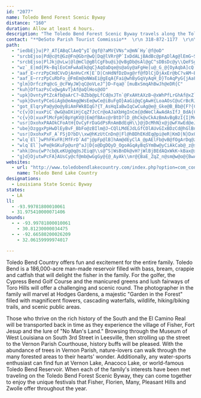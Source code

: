 ```yaml
---
id: "2077"
name: Toledo Bend Forest Scenic Byway
distance: "160"
duration: Allow at least 4 hours.
description: "The Toledo Bend Forest Scenic Byway travels along the Toledo Bend Reservoir and the towns of Stanley, Mansfield, Zwolle, Many, Anacoco, Leesville, and Beaver."
contact: "**DeSoto Parish Tourist Commissio**  \r\n 318-872-1177  \r\n\r\n"
path:
  - "iedbEj}u|P?_AT{ABqClAeQ^yI`@gf@?aMV{VNs^x@mN`Hy`@f@oD"
  - "srcbEjso|Pd@c@t@Gz@Fn@Gbr@wQ|Dq@lVRr@P`IxDdALjBAdBc@pFgDlAg@lEmG~S}\\fDoEnYcYr\\_]dKeNfCgEdA{Bz@qDpUmmAdAmGF{@FcLLg_CBu@TcAp@yAdKiS|EiKb@{CBeCTaFNeA^mAjG{JbD_Fx@{@nIkF`LiGfGqBlo@}MdCyAn@o@nAiBh@qA`@{A|BeMnB{Mf@{BpAeCd]u`@xA}B`@gAv@mDlBcYd@mEf@mC`AeClWyc@rAsCr@gDJ_AHoEF{PHqFDmAh@{En@uCjAkDn@wAhBiClAwA`V}T|tBsnBxb@ka@`WkUft@oq@j}@}x@bj@sh@`G{D`EwAzE_@dYGxbA^xcAW~NGp@GzBw@hBqBf@s@h@mAtAgFrBcL|AaFnJmPjCkDbC_Aj@G`DVbI`DfCv@lBZvBJz_AInCO`AWv@[bF_EjAs@`l@ed@|PcMfUgQnBeAjBa@zD?l{@rCfECrw@sT`BYhBIxADbDdAtNtH~D|AjBTzCBxAQtBk@|DsBpE{E`AyAlAkAzCsB~@MfRYpdAGbD`@pDrB~ElHrCxC|A~@lBf@nC`@`DGbBYjC_AxCgCbByB|O{QrEsEbF_EvIiGrB_E~@aExIgp@dEqYZ_Bx@_C|AwBxDsB~IwDxB{B~B}DxFcMfDoEtD_DlWuPlDyCjDoFdIsQjCuE|AaBb_@uZz@sAv@mBn@eCbNcvAhAoI`@sAxAqCxl@q`ApA_BnBuA|Aq@~EsAhYuGpI}BrEmB~FsDjFaF|p@}v@rCsC|@q@`B{@ze@sQjH{BdBKdLEbDYvA_@lCoAhAcArB{BlByEbIq`@nGcUr@mET}CHeCDsGViIJ}@tAeF|RyZhAyAfBuAbDcAlCGb_@l@lDLfMvExANfCAfHw@hBElBTbC`AtEnEvIxJ|AxAxDrC~DlBxA^fGxCfBpAtHpJ~DvDhDnClKlFzIfFfMlInGdCpLzCnGl@~HA`HmApDwAhgAiq@fGaDvXgLfGaCfAQ~ASn]KtAKf[iH^WdFu@pGQ`{BlM~AOpB_@b]kJhX_F`CQ`CAtBJ`h@tDvBGp@W|@k@n@u@x@kBZgC~@{Dr@oAhAs@dA[pDk@vQ{B~AN`Bb@rAn@xAvAz@zBpApFx@hCp@pAp@l@~DfB~ApAnD~DrBfAlBLhAMjFuC`AObc@V~@B"
  - "srcbEjso|PlJkj@vLw|@l@mCl@gBlCgFbu@i}@vBgDb@sAl@gC^sDBsDc@y\\QeFSgByQydA}@_Gc@uFIeHAmJR{dACoO]gFk@sEkBgHqByFeOy`@wOyc@aq@yhB}@aDc@kDIyBCiQLgHtB_\\nCk]f@kJDiJe@ej@F{Ad@kDjDkMb@kBXsBN{D@qCMwOg@mEgB_HiPik@kLo]{AcF]iB_@oEGsCBge@UmJuB}YeA{LcDgf@eKarAEiPLuTI{Cu@uFuA}EiBoDkDeDaBqAcOcIqCeC_E{Ewn@uy@uAaB_CyBcBmAmFqCk|@k\\gHuCgXiRkk@q_@sGgF_DmEiAkCc@sAsDiOo@gJCyCHmJn@{GLgDF{GEaHO}A_@{Ae@wAkBoD[sAUkCIcIUmEI}@y@_CYg@eAeAoB{@mEWqh@PDiLM{F?gQ[ox@iAyH}AkNoCwa@cBiKy@qCiEoL_K}RiDgG_FgKgAaCcBaF_DgMgDcTs@aDiGe_@SwBIaCBeFh@sYHsP{C{lA_@gIe@uDy@qC}FgPc@{Bi@iGyAks@?s]FwOq@mLg@sEqJam@{@gGsBcLsEi[U_D}Dqx@YgEo@yFi@gDaJsb@cHi^"
  - "wz`_E|md{Pk~BqlEoCmFwAaEk@qC}AqOaDqe@s@aGy@aFgHe[u@_G_@{OyAqbA]cQ[uFmOsi@w@gGAgELaDj@gFbMe|@"
  - "aaf_E~rrzPpCHdCVvDjAnHvCrK|E`D|CnHdNfDzDxg@rf@fDlCjDjAxEr@bC?vAM~Bc@jBm@rAq@lH{E`CmBrCaD|A}BjBaBbDsBhK_FzEgAzc@mAlFYbJ_C|DaBtMyGlEeCbCgBfCeCxA_Cl@aC^q@|@iDh@sFI_GSaCqRozAQ{BaAkEiBgFaJ_UeAeDg@{CG_GNmClF{TPmAN_B|@}Rd@sDf@eCpEcNt@gDNmB@wAg@kNcAoVm@qFs@iCmB{DgBuBkJeI{AeAgEsAeBWuNPwD]mEyA}N{JyBoBqAcBkCoGcAuEe@qEIcGIso@HaHz@mFn@eB`DyEvAiApSgNlF_DrDyAdBa@zFq@xBKpAJxAGlJL`EElBRpBp@tAn@hNtNzUtP|ChAhLfCjBr@bIrDxJfF`Bj@fHxBbJzBjLjDpBRzA@|CSpDgAvC}B~[u_@lCqBvAe@pAY|BKfBDrRrElGdB`F`D|AjBvBfDdHvQ|CdHxBfDzLzNbAx@hErBrD^`NFfyBOnOIvBS|Bk@rBgAvIaGnB}AbC{ChGuLvHgMpAgBvHgFtTiSjCuCjNgRtAyApAmApJoG`RgQjCyA~GsBpAs@dAw@`c@md@lAm@rCs@lVX`BRxAf@bF|DtBvBjCdAhBVnADrAQ`B_@rDa@fQmApDw@tA_ApAyAhAeBt@aCt@eEX}IP_B^_B`B{CtAkAxAs@pAWlAMlTEtHm@rA_@vCyAdFuIrCaDlAi@|A[fBKjC@lRs@xDi@|E}AzDaBxCw@nGgAzH_@|J?vAShBk@lA{@zA}AvCgGjAaBpAgAdBy@hT_DxBk@tCsAjDkC~AyAtAmBjLeWzC}DnCuB|A{@bBq@lFw@nAGzKJfb@CnDVvF`B|@b@vGnD~CrBlB|A~BlCfJ|MbAfBt@rB~A`GpBpGlAfC`AxAzCxCbH~EfBxAzAlB|AlChAtCl@rBrClGvDlFtDrDpA~@jDfBxAj@xDfAnDl@dfAzP~JjBlq@lKvrB~\\fOlCx@@`VvDvUdEfeArP~BNtBKbHgA"
  - "aaf_E~rrzPpCuRbFo_@FmEm@oNWaEi@gEqA{Fai@whByGqVyAqH_D}ToAqPyG{jAaFq~@i@_Iu@mFkDcNcEeLwIeXoFiQeWkw@uOeg@kBmJaCqQeAsGq@qCw@gBq@gAoCeCem@se@cEoCkCcAmCs@{]aEgGmAwLkDqDmBqBeCiPs^mAgD}@mFm@_Go@eEiAcDcPc[iBmGWsBYsF`BeZMyDq@aEiAgDyHmLeK{R_GcKcCeBuEuAmBU_RY{Ea@mDqBkDiDe@_Aq@mAyB_H_AsDuPuj@kBeDaJiMmBsD"
  - "glm}DrfczPq@cG_@cFWyJW}qC@oVLeJ^}D~Fqa@`[muBxSmqAhBwJh@eDR{C"
  - "kuh}DftazPsCv@wgAvT}Af@aQlHos@dO"
  - "upk}DvntyPtZcAfb@aArC?~BZbb@pLfCd@xJTn`@FxAHtAXzB~@xWhPfLrGhAf@xZ`JdBz@dr@|m@xCxAlOtE|ClAbClBpO`OjB`A`CVrAGpA]pFgBtD_Bl}AmbAhQsKlFmDrvA}|@hKmGhAg@~Be@xsBiV~KyAdZgDb]gEvRhf@bCvGfa@aGdJiAjb@oBrC@ln@jFdHd@zB@rVw@jxBaF~\\jEp\\d@ps@nJbg@dBrCRjCx@`B~@dA`A`B~Bh@fAdBrI`@dAj@x@|@x@jBjAbD~@~HLbIKha@_Ari@_AdGDtd@lM`OzEvC`@zBApAQnQaDfa@mG|Lk@rHXhr@bEtEHvAUzUeHtHiBrPqCjMeC`XcEdFs@tBEtBNnBd@bMfDz\\jIxMtA|[rCrBBlRe@|ELlGp@b]FrJ~@jDf@pE|@bEnAbCh@pAFfKJtEj@xCLrWEjTf@dXSjAD~CfCt@~@lMfK~BfAhBb@jb@LhAEnJgApEQrMxAjMzBlIjBfC^hCBlcBcDhKe@nHNr@HdAGZm@"
  - "upk}DvntyPCeGiAgb@eAmg@WsEe@wCe@iBuFgO}AaGi@qCgAwH{LoaAOsC@uCrBcRJ}CI{CMeAq@yCw@uBcBkCaBeBwVqSmHoFiHsDcYyKmBmAw@s@{AwB}Tm^gx@yqA}AcDg@iByAoIiJcn@iAeDmKoWw\\s{@g@}A}@oE]gCOeDS{e@JkOBeWCsAYgDSeBgSkhAq@gCkAoDiFaMmEsJuAcEU_B_@kDSoEiEqiAu@{H_Ic_@aA_CkBgCoA_AyBu@qIeBqBaAgB_Bw@mAi@wAg@aCUsCB{E"
  - "got_ElqryPa@y@o@yBiAmFWkBIqG?{T_AsHqIaBwIqCwCuAg@e@_Gke@B_Bb@{F?{Cs@yByEgEyAeBm@yAe@sBWmB_AgCkEsEc\\oUmAkBiEaJ}UkSwB}AmLwJiAmAoPwWsLmQoC_DmMoLaFyF_IoMuIwP}G_OqA{DGa@eBiWaBmIyZmiAuA_E{FqT_DmK_DgJgHkQuTkg@yA{DaBoFwOcl@_Qud@cC_GuAaCcCmDyEeE}EmCuDyAaMyFyBmAoGaFmd@gc@kk@{m@uAeB{ByDmEiJaByCcCyDgGsH_BgBiCmBaNkI_B}AgEgF_CwEsJ_\\aBgFy@eBiAsB_DaEuImJ_FmG_DuFmAgDcBwGoEwZa@oByAkFqBiFoCkF}LwPwEuHcg@c_AyBmCyAyAoEyC_FuAoP_BqCo@eBi@qC_BgEyC_Y}SyDESEiPyKgBuA_DyCeAyAsFuLkPs\\oR_a@wEyK}AeEgCcJyAoGgA}Fk@mEaEq`@sIcu@cKe{@eA_HcA}EqUe~@eAiCmAoI[kE{BkaAGwEFeCZmDZsA|Hw[pAoGf@mDTeDB_IOiE"
  - "c{v}D|xuxPiC`@wG@aDXiHjCqZfJcCr@oAJaXbHgInCm{@dWeClAwAdAsIfJ_BdA{ClAmB^wAJ_Yx@cDf@}Af@aBv@kClBsN|NoWvXyJzJuGjHyg@zh@m@d@yWbYsBxAyCrAqAZaU~DkBf@eEvBmB~AkBtBuAjCy@lBk@tBq@|DkGdy@_@xCiAlEeBtDuCvDeBrAi@p@gE`BcOzEaYrIcEzA{AdAqApA}ObUeC`E{BfCcBpAq[tMyElAcG~@kFf@yPxDsF`BeE~BoDdDmD~DqBzDeArAsGfGwGlEmZrNeNvHu_@fReAn@_EhAaDf@yBLoGhAoKxB}Ar@wA~@}^zd@uCrEcCfDoBlBiBvA}DtBsTnJgG|C}FtBmJ`EsCp@}F^gSYcG?cFRyKxBeJ`EsGjDoq@`e@kCr@a^pFmWhEwJlA{P|Cgx@`M{KzAeBd@oEp@mDLoH]kSpAwC_@uJaDaBWyCEuSJsf@BmNH}TAidAsHgTmAey@zBoCPeF|@aErAwDlBuElEgJ`KiBbAwBp@mIjAed@zHgHx@cYLqDMwAYwAa@yAu@cDwBcCc@aCDgGrAyCXgL?sBJaAV_MzAiG?w\\`AwCAiLeA}ImAih@aNqWoGsL_@eF`@aErAsC~AuBrBsAfBaAjB{DlLcGjTcCrGmA~AaElCyZtPwDzCiApAq@zCu@lG[~Am@pBiBrCoHhJ}JnKaArBuBlHkCrLmEjQ_@`Ai@v@s@j@{An@gE\\"
  - "c{v}D|xuxPlMcFpH}BpYgKV@|Em@fBAxc@rBtD?lD_@hCk@vCkAzBmAvBgBzI{I|MoNjDcE|BgDxEsFjGsFvlEc_D`BcBxAqBdAmBdBwEfFaXdFc[j@qB`AyBpAmBxA_BzAgApfAkv@zDeEhBmCdKcR`BeCtA_BbGoEfC}BhHgJvDuDdEsCpO}H"
  - "usr|DxohxPAAOkCFoAtH{OvCyFrDaGdPsRnAmBdEqH\\}@jDcMhN}x@j@wFXwEd@eJRiJl@eLhAcLhFc\\CgASsCf@uDL]jAg@Lg@`E_Vz@uMl@yYy@eGv@uHn@aEn@{Ih@eElCqOzHw^tA{DrHaOrBrBhAl@dGpAvHnB|C^t[pCn\\j@fUbA@?"
  - "ube}DzggxPpHwDlEyBvF_BbFo@zBIlm@J~CQlLMdEJdLGfCOlAUvGIxBDzCd@hGlBnFdAvQ^VGfcAxOpExAbZxK~GfB|Fx@`DDdCSzVuElWsCbVeD~BMfB@j_BnOvv@`In\\xCdCJvCCbDU`IqA"
  - "usr|DxohxPxF_A`FSjD?bD\\xw@hKzUtCnDn@|Fl@hBDhEKdEq@pi@eR|KmD|N}DxOuEzHqAEs@De^lA}\\Fk{@f@gjBAmLc@eXKoPNqlAH_O?}E"
  - "wlq`El`}wPhFKvFR|MfFrD`Ad^j@pFp@lB]hAm@dEyClA_@pAElFb@vB@fOgArDq@zEcCvAYh@CrAVlAf@hFfDxBr@|CP|EYt@MvBw@|_@eRve@}WnI_D`YkJvSuJtA_@jR{CjRmCzSaDvLoAp@BtA`@dIfEr@Bt@e@^E`Bp@|E`DbAXpAG~EgCtJ_Dfb@{G|I}BzOuC~BeAd]iTbC_AdBS|^dAp[l@zGr@zj@`JjT~@jTp@tANtBv@pA~@ra@xa@~BxBhBlAbC`ApA\\d^hI`F|@xGx@pKjAxDKvy@oMdEc@lId@|Dd@~DrAlTxIpB^rBBjCUhw@mOlDUtA@jDj@|CtAp^`XzAn@xA\\xBFz@GnAWnAc@bQmLbMwD`Ca@rAKlKBxT_BjDk@pFsBtAYtAGj{@RlDWzBq@zCmAfhAof@dDkAhdAqQbBUth@eKhVkEhCWlHIlZLjVf@~BE`CUzBq@hAs@`VoPjC{BlAiB~@uBpIuZl@uArAwBzAuApCwAdASnDM~FDfCd@dNnDbHpAlDTbDD|U{B`|@mK`M{DrJmCnAk@xRuLzGsD|FsC~X{KrBa@|Fq@tYsCnDEx@LzBx@xAxAzJfMpAdAvAj@jATfAJpBEdASbDwApIiFnGkC~a@aNx@OfBK|SjA~CElBi@~HoC|_Ak^|AYtAKxA?zC\\~GtAngAbVxr@`QnEr@nC`A`JdB|AFlJG|mB_HhBDzAJdB^vTzHzAXt^fEtDBhHc@~@BvBT`E|@lFzAh}Aj`@tL`Cd{@zTfY~Ghh@tM|FlAhg@nMbUjG~a@zJ`lAfZxbApVvc@jL`E`BtcAth@hA~@bBjBzSbWzCxBnc@vM`DbBpAlAb@l@`RnXhArAnA~@zBl@pm@~HpAZxAp@p@n@pAxBd`AzuB~HrPjBnCfBrAhBr@nB^ph@~GhIrAdDXlUdDnGXlb@f@pCNbBT|OxEtB`AhJtI|JxIbE`DpCjCYtJwBzVS|D?@"
  - "wlq`El`}wPe@kGKuFp@ur@^aJ|D{o@DgDQyD_OgoAGqAyBqSYmBw@yCiAkCab@_z@sOu["
  - "ahk|Dnu{wP?cb@LeKUg@q@sJEiq@\\s@^S|WsBnDk@vH?jWlBjBEdAQxWkK~kBax@xCkC|SqTdGgHjLiMd`@ur@lLuQlI_GpToN~AsAfTgc@xBkDxFuHjB_BfDiB~VaJ~CsAtAkA|@yAb@eBJ{C_@}ZNowBBazCSuEwBkOS}Cc@yt@q@ii@y@aqASgOyEscBeA{OUuFkEuyAo@}QwCwgACeFFiB\\gDz@sFp@cCjDiJz[c{@|Le[xWor@`JcUv^kaAxJeVlIiUpRkf@xFiPtH{RhE}JvGmPnUon@J_ANeDP}NDoSToJbBw]fG{hAZ}@`A_BxVe\\jL}OdAmAvd@}[bf@ea@dCyBxAmB|Rar@zFcTlBsFtLgb@bCsHbJq[jTcn@fGuSdMu[bM__@ToBEyMNyB`DeTfPkaABsAi@kGBmBrB{k@VgDt@{ChAqC`ByBnScThBuBxXek@`AgDlYejArBiH`cAwfC``@qaAtu@skBp_EgaKdD{ItEeKh@s@jBmBhM{Hp@q@t@eAv@uCLkBF}N"
  - "g}d}DjutwPcFA}AUsCy@cf@mb@wGgGy@{@_AyAk\\mr@{BaE_ZqZ_n@sm@w@o@{BwA{~@{f@{DiCiAiAy@sAq@cB_@cB{Du^i@oC_CwGy@}DyFoc@}@oDi@_BiBmD_AqAaGuF}IsHeE}C_EoDkC}A{DyAo`@eIeAY{BmAmAkAoSoVco@}v@aRkTsCyDiAaCeBwEaBwGmIuYiEoNmByHcIsWkBmHsJk\\eI{Y{Pil@m]w_AkCgG_J}P_CaFq@kBO{BHyS]cE[}A}Vc{@yAaDeLcPmBgDM_B\\iJDiOe@mNjDw[nB}SReESgDa@sC_HcZky@akDqg@grBaAeBgm@{y@}a@uj@mC_CwBaA_Ds@_CK{AD_ZfCwk@tFoCAqASoAi@kB{AcCgDopAgpB{Xmb@mA}AyNiNmj@yg@so@sm@y\\eUaoB{pAgLsHoEuBeKwBqGaBiHmAyOeD_SoEuKwBkBW{C{@}G{AmKsBqBQeFMwbAoA}BIu@UeAi@i@k@c@y@qHwTqDsJqAuFkB}EqPqTqAyCq@aEsCk`A?eChD{a@tBwXXsBz@}Ch@u@xAqAxA{BzAaKl@_H~Bw{@\\kBz@cBt@wBf@mDCyAg@wH]_Eg@eBiAeBsJuCqAq@aAsAe@aCCoT\\eE|@iEtEuObDsFlB_ErDiUz@yCl@gAxFmN|@oC`@yCBw@UgCg@{AkK{Uc@_CU{BKuDDkh@DeA`@uBvBsFrHoPJmBBqEK}I?aIJkDNoBzAgIjDaUZyHs@ct@oBsc@qAqVk@aCeE}Ge@uAuFea@G_AFkAdBwI@sAG}Aq@uDgIuRw@yCq@_HuAg]UsBw@qDy@{BKs@gA_B_DeD{EuC"
websites:
  - url: "http://www.toledobendlakecountry.com/index.php?option=com_content&task=view&id=164&Itemid=290"
    name: Toledo Bend Lake Country
designations:
  - Louisiana State Scenic Byway
states:
  - LA
ll:
  - -93.99781800010061
  - 31.975410000071406
bounds:
  - - -93.99781800010061
    - 30.81230000034475
  - - -92.66580200026209
    - 32.06159999974017

---
```


<p>Toledo Bend Country offers fun and excitement for the entire family. Toledo Bend is a 186,000-acre man-made reservoir filled with bass, bream, crappie and catfish that will delight the fisher in the family. For the golfer, the Cypress Bend Golf Course and the manicured greens and lush fairways of Toro Hills will offer a challenging and scenic round. The photographer in the family will marvel at Hodges Gardens, a majestic "Garden in the Forest" filled with magnificent flowers, cascading waterfalls, wildlife, hiking/biking trails, and scenic public areas.</p>

<p>Those who thrive on the rich history of the South and the El Camino Real will be transported back in time as they experience the village of Fisher, Fort Jesup and the lure of "No Man's Land." Browsing through the Museum of West Louisiana on South 3rd Street in Leesville, then strolling up the street to the Vernon Parish Courthouse, history buffs will be pleased. With the abundance of trees in Vernon Parish, nature-lovers can walk through the many
forested areas to their hearts' wonder. Additionally, any
water-sports enthusiast can find fun at Vernon Lake, Anacoco Lake, or world-famous Toledo Bend Reservoir. When each of the family's interests have been met traveling on the Toledo Bend Forest Scenic Byway, they can come together to enjoy the unique festivals that Fisher, Florien, Many, Pleasant Hills and Zwolle offer throughout the year.</p>
